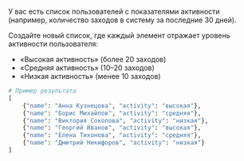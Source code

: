 У вас есть список пользователей с показателями активности (например, количество заходов в систему за последние 30 дней).

Создайте новый список, где каждый элемент отражает уровень активности пользователя:
- «Высокая активность» (более 20 заходов)
- «Средняя активность» (10–20 заходов)
- «Низкая активность» (менее 10 заходов)

```python
# Пример результата
[
    {"name": "Анна Кузнецова", "activity": "высокая"},
    {"name": "Борис Михайлов", "activity": "средняя"},
    {"name": "Виктория Соколова", "activity": "низкая"},
    {"name": "Георгий Иванов", "activity": "высокая"},
    {"name": "Елена Тихонова", "activity": "средняя"},
    {"name": "Дмитрий Никифоров", "activity": "низкая"}
]
```